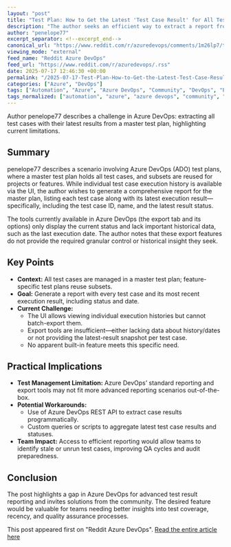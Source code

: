```yaml
---
layout: "post"
title: "Test Plan: How to Get the Latest 'Test Case Result' for All Test Cases in Azure DevOps"
description: "The author seeks an efficient way to extract a report from a master test plan in Azure DevOps showing all test cases with their latest result, including details like case ID, name, and last result status. Current tools fall short of providing status history or dates."
author: "penelope77"
excerpt_separator: <!--excerpt_end-->
canonical_url: "https://www.reddit.com/r/azuredevops/comments/1m26lp7/test_plan_or_test_suite_how_to_get_the_last_test/"
viewing_mode: "external"
feed_name: "Reddit Azure DevOps"
feed_url: "https://www.reddit.com/r/azuredevops/.rss"
date: 2025-07-17 12:46:30 +00:00
permalink: "/2025-07-17-Test-Plan-How-to-Get-the-Latest-Test-Case-Result-for-All-Test-Cases-in-Azure-DevOps.html"
categories: ["Azure", "DevOps"]
tags: ["Automation", "Azure", "Azure DevOps", "Community", "DevOps", "Execution History", "Reporting", "Software Testing", "Test Case", "Test Case ID", "Test Management", "Test Plan", "Test Results"]
tags_normalized: ["automation", "azure", "azure devops", "community", "devops", "execution history", "reporting", "software testing", "test case", "test case id", "test management", "test plan", "test results"]
---
```


Author penelope77 describes a challenge in Azure DevOps: extracting all test cases with their latest results from a master test plan, highlighting current limitations.<!--excerpt_end-->

## Summary

penelope77 describes a scenario involving Azure DevOps (ADO) test plans, where a master test plan holds all test cases, and subsets are reused for projects or features. While individual test case execution history is available via the UI, the author wishes to generate a comprehensive report for the master plan, listing each test case along with its latest execution result—specifically, including the test case ID, name, and the latest result status.

The tools currently available in Azure DevOps (the export tab and its options) only display the current status and lack important historical data, such as the last execution date. The author notes that these export features do not provide the required granular control or historical insight they seek.

## Key Points

- **Context:** All test cases are managed in a master test plan; feature-specific test plans reuse subsets.
- **Goal:** Generate a report with every test case and its most recent execution result, including status and date.
- **Current Challenge:**
  - The UI allows viewing individual execution histories but cannot batch-export them.
  - Export tools are insufficient—either lacking data about history/dates or not providing the latest-result snapshot per test case.
  - No apparent built-in feature meets this specific need.

## Practical Implications

- **Test Management Limitation:** Azure DevOps’ standard reporting and export tools may not fit more advanced reporting scenarios out-of-the-box.
- **Potential Workarounds:**
  - Use of Azure DevOps REST API to extract case results programmatically.
  - Custom queries or scripts to aggregate latest test case results and statuses.
- **Team Impact:** Access to efficient reporting would allow teams to identify stale or unrun test cases, improving QA cycles and audit preparedness.

## Conclusion

The post highlights a gap in Azure DevOps for advanced test result reporting and invites solutions from the community. The desired feature would be valuable for teams needing better insights into test coverage, recency, and quality assurance processes.

This post appeared first on "Reddit Azure DevOps". [Read the entire article here](https://www.reddit.com/r/azuredevops/comments/1m26lp7/test_plan_or_test_suite_how_to_get_the_last_test/)
